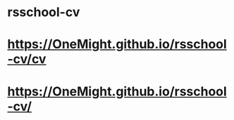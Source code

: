 # rsschool-cv
# https://OneMight.github.io/rsschool-cv/cv
# https://OneMight.github.io/rsschool-cv/
